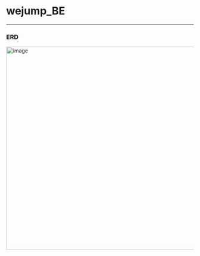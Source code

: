 # wejump_BE

---
### ERD
<img width="544" alt="image" src="https://github.com/Gyu-won/wejump_BE/assets/54783290/b4d2d8c5-47a1-43c4-a7d1-19ef09699024">


